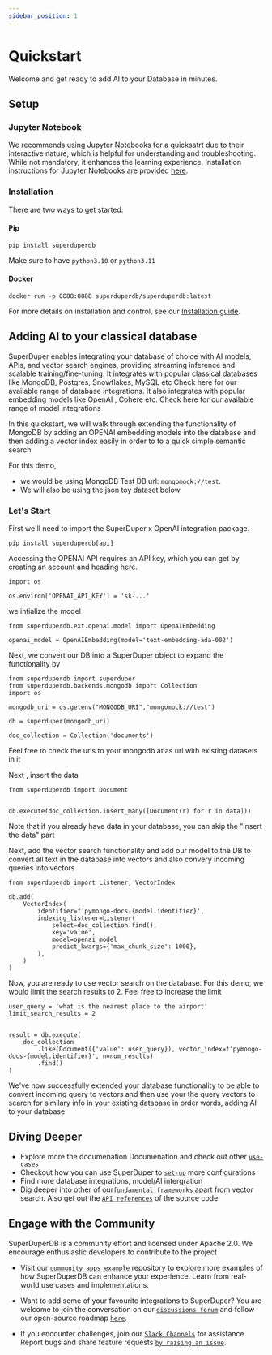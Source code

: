 ```yaml
---
sidebar_position: 1
---
```


# Quickstart

Welcome and get ready to add AI to your Database in minutes. 

## Setup

### Jupyter Notebook

We recommends using Jupyter Notebooks for a quicksatrt due to their interactive nature, which is helpful for understanding and troubleshooting. While not mandatory, it enhances the learning experience. Installation instructions for Jupyter Notebooks are provided [here](https://jupyter.org/install).

### Installation

There are two ways to get started:

#### Pip
```
pip install superduperdb
```
Make sure to have `python3.10` or `python3.11`

#### Docker

```
docker run -p 8888:8888 superduperdb/superduperdb:latest
```

For more details on installation and control, see our [Installation guide](./installation.md).

## Adding AI to your classical database

SuperDuper enables integrating your database of choice with AI models, APIs, and vector search engines, providing streaming inference and scalable training/fine-tuning. It integrates with popular classical databases like MongoDB, Postgres, Snowflakes, MySQL etc
Check here for our available range of database integrations. It also integrates with popular embedding models like OpenAI , Cohere etc. Check here for our available range of model integrations

In this quickstart, we will walk through extending the functionality of MongoDB by adding an OPENAI embedding models into the database and then adding a vector index easily in order to to a quick simple semantic search

For this demo, 
- we would be using MongoDB Test DB url:  `mongomock://test`.
- We will also be using the json toy dataset below



### Let's Start

First we'll need to import the SuperDuper x OpenAI integration package.

```
pip install superduperdb[api]
```

Accessing the OPENAI API requires an API key, which you can get by creating an account and heading here.

```
import os

os.environ['OPENAI_API_KEY'] = 'sk-...'
```

we intialize the model
```
from superduperdb.ext.openai.model import OpenAIEmbedding

openai_model = OpenAIEmbedding(model='text-embedding-ada-002')

```
 

Next, we convert our DB into a SuperDuper object to expand the functionality by 

```
from superduperdb import superduper
from superduperdb.backends.mongodb import Collection
import os

mongodb_uri = os.getenv("MONGODB_URI","mongomock://test")

db = superduper(mongodb_uri)

doc_collection = Collection('documents')

```

Feel free to check the urls to your mongodb atlas url with existing datasets in it

Next , insert the data
```
from superduperdb import Document


db.execute(doc_collection.insert_many([Document(r) for r in data]))

```
Note that if you already have data in your database, you can skip the "insert the data" part

Next, add the vector search functionality and add our model to the DB to convert all text in the database into vectors and also convery incoming queries into vectors

```
from superduperdb import Listener, VectorIndex

db.add(
    VectorIndex(
        identifier=f'pymongo-docs-{model.identifier}',
        indexing_listener=Listener(
            select=doc_collection.find(),  
            key='value',  
            model=openai_model
            predict_kwargs={'max_chunk_size': 1000}, 
        ),
    )
)

```
Now, you are ready to use vector search on the database. For this demo, we would limit the search results to 2. Feel free to increase the limit

```
user_query = 'what is the nearest place to the airport'
limit_search_results = 2


result = db.execute(
    doc_collection
        .like(Document({'value': user_query}), vector_index=f'pymongo-docs-{model.identifier}', n=num_results)
        .find()
)

```

We've now successfully extended your database functionality to be able to convert incoming query to vectors and then use your the query vectors to search for similary info in your existing database in order words, adding AI to your database



## Diving Deeper
- Explore more the documenation  Documenation and check out other [`use-cases`](/docs/use-cases)
- Checkout how you can use SuperDuper to [`set-up`](/docs/category/setup) more configurations
- Find more database integrations, model/AI intergration
- Dig deeper into other of our[`fundamental frameworks`](../fundamentals/glossary) apart from vector search. Also get out the [`API references`](https://docs.superduperdb.com/apidocs/source/superduperdb.html) of the source code


## Engage with the Community

SuperDuperDB is a community effort and licensed under Apache 2.0. We encourage enthusiastic developers to contribute to the project

- Visit our [`community apps example`](https://github.com/superDuperDB/superduper-community-apps) repository to explore more examples of how SuperDuperDB can enhance your experience. Learn from real-world use cases and implementations.

- Want to add some of your favourite integrations to SuperDuper? You are welcome to join the conversation on our [`discussions forum`](https://github.com/SuperDuperDB/superduperdb/discussions) and follow our open-source roadmap [`here`](https://github.com/orgs/SuperDuperDB/projects/1/views/10).

- If you encounter challenges, join our [`Slack Channels`](https://join.slack.com/t/superduperdb/shared_invite/zt-1zuojj0k0-RjAYBs1TDsvEa7yaFGa6QA) for assistance. Report bugs and share feature requests [`by raising an issue`]((https://github.com/SuperDuperDB/superduperdb/issues).). 
